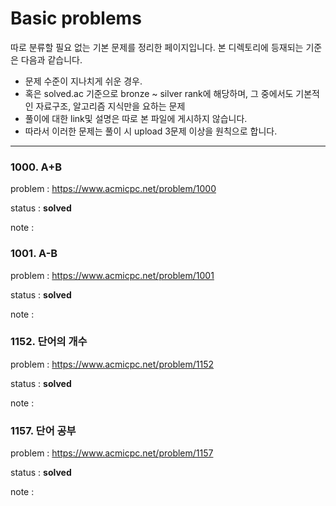
# Basic problems

따로 분류할 필요 없는 기본 문제를 정리한 페이지입니다.
본 디렉토리에 등재되는 기준은 다음과 같습니다.

* 문제 수준이 지나치게 쉬운 경우.
* 혹은 solved.ac 기준으로 bronze ~ silver rank에 해당하며, 그 중에서도 기본적인 자료구조, 알고리즘 지식만을 요하는 문제
* 풀이에 대한 link및 설명은 따로 본 파일에 게시하지 않습니다.
* 따라서 이러한 문제는 풀이 시 upload 3문제 이상을 원칙으로 합니다.

---

### 1000. A+B

problem : https://www.acmicpc.net/problem/1000

status : **solved**

note : 

### 1001. A-B

problem : https://www.acmicpc.net/problem/1001

status : **solved**

note : 

### 1152. 단어의 개수

problem : https://www.acmicpc.net/problem/1152

status : **solved**

note : 

### 1157. 단어 공부

problem : https://www.acmicpc.net/problem/1157

status : **solved**

note :

###
